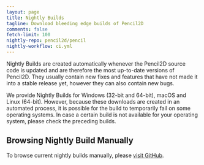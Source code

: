 ```yaml
---
layout: page
title: Nightly Builds
tagline: Download bleeding edge builds of Pencil2D
comments: false
fetch-limit: 100
nightly-repo: pencil2d/pencil
nightly-workflow: ci.yml
---
```


Nightly Builds are created automatically whenever the Pencil2D source code is updated and are therefore the most
up-to-date versions of Pencil2D. They usually contain new fixes and features that have not made it into a stable release
yet, however they can also contain new bugs.

We provide Nightly Builds for Windows (32-bit and 64-bit), macOS and Linux (64-bit). However, because these downloads
are created in an automated process, it is possible for the build to temporarily fail on some operating systems. In case
a certain build is not available for your operating system, please check the preceding builds.

<style>
#nightly-builds > li {
  padding: .5em;
}
#nightly-builds > li::marker {
  content: "(" attr(value) ") ";
  color: #bbbbbb;
}
#nightly-builds > li:first-child {
  background-color: #f3f6fa;
}
#nightly-builds summary {
  cursor: pointer;
  display: list-item;
  width: 100%;
}

#nightly-builds details:not([open]) summary {
  white-space: nowrap;
  overflow: hidden;
  text-overflow: ellipsis;
}

#nightly-builds ul {
  padding-left: 2em;
}
#nightly-builds ul li {
  margin-top: .5em;
}
</style>

<noscript id="build-dirs">
<h2>Browsing Nightly Build Manually</h2>
<p>To browse current nightly builds manually, please <a href="https://github.com/{{page.nightly-repo}}/actions/workflows/{{page.nightly-workflow}}?query=branch%3Amaster">visit GitHub</a>.</p>
</noscript>

<ol id="nightly-builds"></ol>

<script src="nightly_fetch.js"></script>
<script>
  "use strict";
  (function() {
    let hasFallenBack = false;
    function displayFallback() {
      if (hasFallenBack) return;

      const nightlyLoading = document.getElementById("nightly-loading");
      nightlyLoading.style.display = "none";
      const buildDirs = document.createElement("div");
      buildDirs.innerHTML = document.getElementById("build-dirs").innerHTML;
      nightlyLoading.parentNode.append(buildDirs);
      hasFallenBack = true;
    }

    function showError(message) {
      displayFallback();
      const nightlyLoading = document.getElementById("nightly-loading");
      const errorMessage = document.createElement("blockquote");
      errorMessage.textContent = message;
      nightlyLoading.parentNode.insertBefore(errorMessage, nightlyLoading.nextSibling);
    }

    function showWarning(message) {
      displayFallback();
      const nightlyLoading = document.getElementById("nightly-loading");
      const warningMessage = document.createElement("blockquote");
      warningMessage.textContent = message;
      nightlyLoading.parentNode.insertBefore(warningMessage, nightlyLoading.nextSibling);
    }

    // Add loading message
    {
      const nightlyBuilds = document.getElementById("nightly-builds");
      const nightlyLoading = document.createElement("blockquote");
      nightlyLoading.id = "nightly-loading";
      nightlyLoading.appendChild(document.createTextNode("Loading\u2026"));
      nightlyBuilds.parentNode.insertBefore(nightlyLoading, nightlyBuilds);
    }

    const fetcher = new NightlyBuildFetcher(null, {{page.fetch-limit}});
    fetcher.addGithubActionsRunsResource("{{page.nightly-repo}}", "{{page.nightly-workflow}}", "runs");
    fetcher.addGithubActionsArtifactsResource("{{page.nightly-repo}}", "{{page.nightly-workflow}}", "artifacts");

    fetcher.fetchAll().then(fetch_results => {
      if (Object.keys(fetch_results).length <= 1) {
        showError("There was an error automatically retrieving the nightly build data.");
        return;
      }
      if ("runs" in fetch_results) {
        const aggregatedData = {};

        // Collect all the per-OS download links for each run
        if (!("artifacts" in fetch_results)) {
          showError("There was an error automatically retrieving the nightly build data.");
          return;
        }
        const folder = fetch_results.artifacts;

        for (let file of folder.artifacts) {
          const match = file.name.match(/^pencil2d-(\w+)-(\d+)-\d{4}-\d{2}-\d{2}(\.zip|\.AppImage)?$/);
          if (match === null || file.expired) {
            // File name didn't match, don't know what to do with it
            continue;
          }
          let os = match[1];
          const runNumber = match[2];
          if (runNumber in aggregatedData === false) {
            aggregatedData[runNumber] = {};
          }
          aggregatedData[runNumber][os] = `https://get.pencil2d.org/@{{page.nightly-repo|split:"/"|first}}/${file.id}`;
        }

        // Add the metadata for all the runs that we have files for
        for (let run of fetch_results["runs"].workflow_runs) {
          // Make sure to check the repo name as well - the GitHub API seems to include PRs under certain circumstances
          // even though it's not supposed to
          if (run.run_number in aggregatedData && run.repository.full_name === "{{page.nightly-repo}}") {
            aggregatedData[run.run_number]["commit"] = run.head_commit
            aggregatedData[run.run_number]["run_url"] = run.html_url
          }
        }

        // Let's "render" our data
        const nightlyList = document.getElementById("nightly-builds");

        const nightlyListTitle = document.createElement("h2");
        nightlyListTitle.textContent = "Nightly Build List";
        nightlyList.parentNode.insertBefore(nightlyListTitle, nightlyList);

        let detailsOpen = true;
        for (let [runNumber, data] of Object.entries(aggregatedData).sort((a, b) => Math.sign(b[0] - a[0]))) {
          if (!("commit" in data)) {
            // Skip PR builds, builds from other branches, etc.
            continue;
          }
          const buildItem = document.createElement("li");
          buildItem.value = runNumber;
          const details = document.createElement("details");
          // Open the first entry by default
          details.open = detailsOpen;
          detailsOpen = false;
          const summary = document.createElement("summary");
          // Build summary - timestamp + (linked) commit message
          const timestamp = new Date(data.commit.timestamp);
          const dateMessage = document.createElement("span")
          dateMessage.textContent = timestamp.toLocaleString("en-US", {"dateStyle": "medium"}) + " \u2013 ";
          dateMessage.title = timestamp.toLocaleString("en-US", {"dateStyle": "long", "timeStyle": "long"});
          summary.appendChild(dateMessage);
          const commitLink = document.createElement("a");
          commitLink.appendChild(document.createTextNode(data.commit.message.split("\n")[0]));
          commitLink.href = `https://github.com/{{page.nightly-repo}}/commit/${data.commit.id}`;
          summary.appendChild(commitLink);
          details.appendChild(summary);

          // Add the actual details area...
          const linkList = document.createElement("ul");

          // ...with the download links...
          const downloadList = document.createElement("li");
          let text = "Download for ";
          for (let [os, osName] of [["win64", "Windows (64-bit)"], ["win32", "Windows (32-bit)"], ["mac", "macOS"], ["linux", "Linux (64-bit)"]]) {
            if (os in data === false) {
              continue; // No download for this OS
            }

            downloadList.appendChild(document.createTextNode(text));
            text = ' \u2022 '; // bullet
            const downloadLink = document.createElement("a");
            downloadLink.appendChild(document.createTextNode(osName));
            downloadLink.href = data[os];
            downloadList.appendChild(downloadLink);
          }
          linkList.appendChild(downloadList);

          // ...and the link to the build details
          if ("run_url" in data) {
            const buildDetails = document.createElement("li");
            buildDetails.appendChild(document.createTextNode("View "));
            const detailsLink = document.createElement("a");
            detailsLink.appendChild(document.createTextNode("build details"));
            detailsLink.href = data.run_url;
            buildDetails.appendChild(detailsLink);
            linkList.appendChild(buildDetails);
          }

          details.appendChild(linkList);
          buildItem.appendChild(details);
          nightlyList.appendChild(buildItem);
        }
        // Remove the loading message
        document.getElementById("nightly-loading").remove();
      }
      else {
        showError("There was an error automatically fetching the build data.");
        return;
      }
    }).catch(error => {
      console.error(error);
      showError("There was an error automatically fetching the build data.");
    });
  })();
</script>
